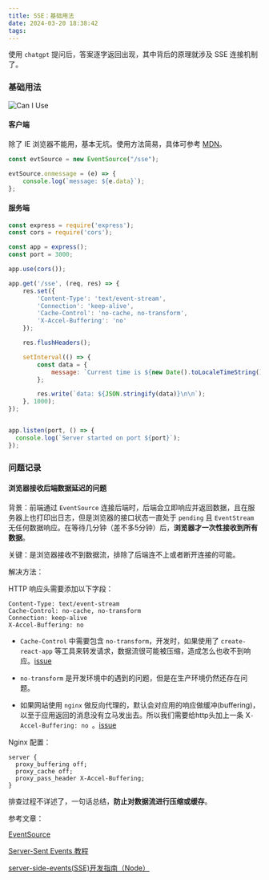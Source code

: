 ```yaml
---
title: SSE：基础用法
date: 2024-03-20 18:38:42
tags:
---
```



使用 `chatgpt` 提问后，答案逐字返回出现，其中背后的原理就涉及 SSE 连接机制了。

<!-- more -->

### 基础用法

![Can I Use](/images/sse-problem/sse-caniuse.png)

#### 客户端

除了 IE 浏览器不能用，基本无坑。使用方法简易，具体可参考 [MDN](https://developer.mozilla.org/zh-CN/docs/Web/API/EventSource)。

```JavaScript
const evtSource = new EventSource("/sse");

evtSource.onmessage = (e) => {
    console.log(`message: ${e.data}`);
};
```

#### 服务端

```JavaScript
const express = require('express');
const cors = require('cors');

const app = express();
const port = 3000;

app.use(cors());

app.get('/sse', (req, res) => {
    res.set({
        'Content-Type': 'text/event-stream',
        'Connection': 'keep-alive',
        'Cache-Control': 'no-cache, no-transform',
        'X-Accel-Buffering': 'no'
    });

    res.flushHeaders();

    setInterval(() => {
        const data = {
            message: `Current time is ${new Date().toLocaleTimeString()}`
        };

        res.write(`data: ${JSON.stringify(data)}\n\n`);
    }, 1000);
});


app.listen(port, () => {
  console.log(`Server started on port ${port}`);
});
```


### 问题记录

#### 浏览器接收后端数据延迟的问题

背景：前端通过 `EventSource` 连接后端时，后端会立即响应并返回数据，且在服务器上也打印出日志，但是浏览器的接口状态一直处于 `pending` 且 `EventStream` 无任何数据响应。在等待几分钟（差不多5分钟）后，**浏览器才一次性接收到所有数据**。

关键：是浏览器接收不到数据流，排除了后端连不上或者断开连接的可能。

解决方法：

HTTP 响应头需要添加以下字段：

```Shell
Content-Type: text/event-stream
Cache-Control: no-cache, no-transform
Connection: keep-alive
X-Accel-Buffering: no
```

- `Cache-Control` 中需要包含 `no-transform`，开发时，如果使用了 `create-react-app` 等工具来转发请求，数据流很可能被压缩，造成怎么也收不到响应。[issue](https://github.com/facebook/create-react-app/issues/1633)

- `no-transform` 是开发环境中的遇到的问题，但是在生产环境仍然还存在问题。

- 如果网站使用 `nginx` 做反向代理的，默认会对应用的响应做缓冲(buffering)，以至于应用返回的消息没有立马发出去。所以我们需要给http头加上一条 X`-Accel-Buffering: no `。[issue](https://serverfault.com/questions/801628/for-server-sent-events-sse-what-nginx-proxy-configuration-is-appropriate)

Nginx 配置：

```Nginx
server {
  proxy_buffering off;
  proxy_cache off;
  proxy_pass_header X-Accel-Buffering;
}
```

排查过程不详述了，一句话总结，**防止对数据流进行压缩或缓存**。

参考文章：

[EventSource](https://developer.mozilla.org/zh-CN/docs/Web/API/EventSource)

[Server-Sent Events 教程](https://www.ruanyifeng.com/blog/2017/05/server-sent_events.html)

[server-side-events(SSE)开发指南（Node）](https://zhuanlan.zhihu.com/p/47099953)